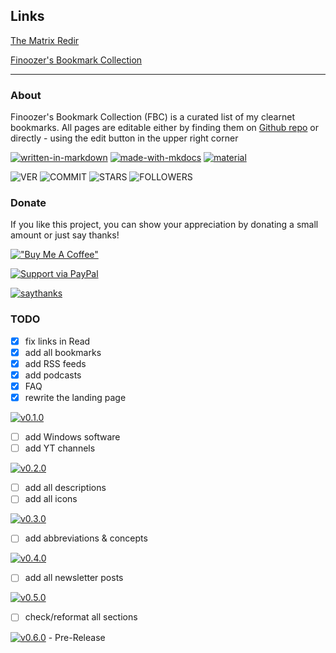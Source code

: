 ## Links

[The Matrix Redir](https://finoozer.com/)

[Finoozer's Bookmark Collection](https://finoozer.com/bookmark-collection/)

--------------------

### About

Finoozer's Bookmark Collection (FBC) is a curated list of my clearnet bookmarks. All pages are editable either by finding them on [Github repo](https://github.com/Finoozer/bookmark-collection) or directly - using the edit button in the upper right corner 

[![written-in-markdown](https://img.shields.io/badge/Written%20in-Markdown-blue)](http://commonmark.org)
[![made-with-mkdocs](https://img.shields.io/badge/Made%20with-MkDocs-blue)](https://www.mkdocs.org/)
[![material](https://img.shields.io/badge/MkDocs%20Theme-Material-red)](https://squidfunk.github.io/mkdocs-material/)

![VER](https://img.shields.io/github/v/release/Finoozer/bookmark-collection)
![COMMIT](https://img.shields.io/github/last-commit/Finoozer/bookmark-collection)
![STARS](https://img.shields.io/github/stars/Finoozer/bookmark-collection?style=social)
![FOLLOWERS](https://img.shields.io/github/followers/Finoozer?style=social)

### Donate

If you like this project, you can show your appreciation by donating a small amount or just say thanks!

[!["Buy Me A Coffee"](https://www.buymeacoffee.com/assets/img/custom_images/orange_img.png)](https://www.buymeacoffee.com/finoozer)

[![Support via PayPal](https://cdn.rawgit.com/twolfson/paypal-github-button/1.0.0/dist/button.svg)](https://paypal.me/finoozer)

[![saythanks](https://img.shields.io/badge/say-thanks-ff69b4.svg)](https://saythanks.io/to/Finoozer)

### TODO

-   [x] fix links in Read
-   [x] add all bookmarks
-   [x] add RSS feeds
-   [x] add podcasts
-   [x] FAQ
-   [x] rewrite the landing page

[![v0.1.0](https://img.shields.io/badge/release-v0.1.0-green)](https://github.com/Finoozer/bookmark-collection/releases/tag/v0.1.0)

-   [ ] add Windows software
-   [ ] add YT channels

[![v0.2.0](https://img.shields.io/badge/release-v0.2.0-blue)]()

-   [ ] add all descriptions
-   [ ] add all icons

[![v0.3.0](https://img.shields.io/badge/release-v0.3.0-red)]()

-   [ ] add abbreviations & concepts

[![v0.4.0](https://img.shields.io/badge/release-v0.4.0-red)]()

-   [ ] add all newsletter posts

[![v0.5.0](https://img.shields.io/badge/release-v0.5.0-red)]()

-   [ ] check/reformat all sections

[![v0.6.0](https://img.shields.io/badge/release-v0.6.0-red)]() - Pre-Release